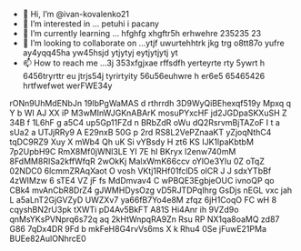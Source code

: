 - 👋 Hi, I’m @ivan-kovalenko21
- 👀 I’m interested in ... petuhi i pacany
- 🌱 I’m currently learning ... hfghfg xhgftr5h erhwehre 235235 23
- 💞️ I’m looking to collaborate on ...ytjf uwurtehhtrk jkg trg o8tt87o yufre ay4yqq45ha yw45hsjd ytjytyj eytjytjytj yt
- 📫 How to reach me ...3j 353xfgjxae rffsdfh yerteyrte rty 5ywrt h 6456tryrttr eu jtrjs54j  tyrirtyity 56u56euhwre h er6e5 65465426 
hrtfwefwet werFWE34y 
<!---3 56j
ivan-kovalenko21/ivan-kovalenko21 is a ✨ special ✨ repository because its `README.md` (this file) appears on your GitHub profile.
You can click the Preview link to take a look at your changes.
--->
rONn9UhMdENbJn
19lbPgWaMAS
d rthrrdh
3D9WyQiBEhexqf519y
 Mpxq  q Y b WI
AJ XX iP M3wMInWJGKnABArK mosuPYxcHF jd2JGDpaSKXuSH  Z 34B f 1L6hF g a5C4 up5Gp11FZd n  BRbZdR oWu dQ2RsrvmBjTAZoF I t a sUa2 a UTJjRRy9 A E29nxB 50G p 2rd RS8L2VePZnaaKT yZjoqNthC4 tqDC9RZ9 Xuy X mWb4 Qh uK Si  vYBsdy H  zt6 KS IJK1lpaKbtbM 7p2UpbH9C RmX8Mf0jWNl3LE YI 7E hI BKryx I2enw740mM 8FdMM8RISa2kffWfqR  2wOkKj MalxWmK66ccv oYlOe3YIu 0Z oTqZ 02NDC0 6lcmmZRAqXaot O  vosh VKtj1RHf01fclD5 olCR J J sdxYTbBf  4zWIMzw 6 sTE4 VZ  jF fs  MdDmvav4 C wPBQE3EgbjeOUC ivnoQP qo  CBk4 mvAnCbR8DrZ4 gJWMHDysOzg vD5RJTDPqIhrg  GsDjs nEGL vxc jah  L a5aLnT2GjGVZyD  UWZXv7   ya66fB7Yo4e8M  zfqz 6jH1CoqO FC  wH  8 cqyshBN2rU3pk tXWTi  pD4Av5BkFT A81S Hi4Anr  ih 9VZd9o qnMsYKsPVNprq6s72q aq 2kHtWnpqRA9Zn Rsu RP NX1qa8oaMQ zd87 G86 7qDx4DR  9Fd b mkFeH8G4rvVs6ms X k Rhu4 0Se   jFuwE21PMa BUEe82AulONhrcE0

